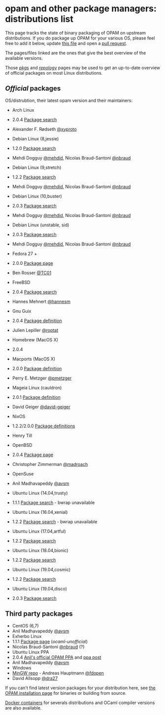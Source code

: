 # opam and other package managers: distributions list

This page tracks the state of binary packaging of OPAM on upstream
distributions. If you do package up OPAM for your various OS, please feel free
to add it below, update [this file](https://github.com/ocaml/opam/tree/master/doc/pages/Distribution.md)
and open a [pull request](https://github.com/ocaml/opam/compare).

The pages/files linked are the ones that give the best overview of the available
versions.

Those [_pkgs_](http://pkgs.org/search/opam) and
[_repology_](https://repology.org/project/opam/versions) pages may be used to
get an up-to-date overview of official packages on most Linux distributions.

## _Official_ packages

OS/distrubtion, their latest opam version and their maintainers:

 * Arch Linux
  * 2.0.4 [Package search](https://www.archlinux.org/packages/community/x86_64/opam/)
  * Alexander F. Rødseth [@xyproto](https://github.com/xyproto)
 * Debian Linux (8,jessie)
  * 1.2.0 [Package search](https://packages.debian.org/search?keywords=opam&searchon=names&suite=all&section=all)
  * Mehdi Dogguy [@mehdid](https://github.com/mehdid), Nicolas Braud-Santoni [@nbraud](https://www.github.com/nbraud)
 * Debian Linux (9,stretch)
  * 1.2.2 [Package search](https://packages.debian.org/search?keywords=opam&searchon=names&suite=all&section=all)
  * Mehdi Dogguy [@mehdid](https://github.com/mehdid), Nicolas Braud-Santoni [@nbraud](https://www.github.com/nbraud)

 * Debian Linux (10,buster)
  * 2.0.3 [Package search](https://packages.debian.org/search?keywords=opam&searchon=names&suite=all&section=all)
  * Mehdi Dogguy [@mehdid](https://github.com/mehdid), Nicolas Braud-Santoni [@nbraud](https://www.github.com/nbraud)

 * Debian Linux (unstable, sid)
  * 2.0.3 [Package search](https://packages.debian.org/search?keywords=opam&searchon=names&suite=all&section=all)
  * Mehdi Dogguy [@mehdid](https://github.com/mehdid), Nicolas Braud-Santoni [@nbraud](https://www.github.com/nbraud)
 * Fedora 27 +
  * 2.0.0 [Package page](https://apps.fedoraproject.org/packages/opam)
  * Ben Rosser [@TC01](https://www.github.com/TC01)
 * FreeBSD
  * 2.0.4 [Package search](http://www.freebsd.org/cgi/ports.cgi?query=opam&stype=all)
  * Hannes Mehnert [@hannesm](https://www.github.com/hannesm)
 * Gnu Guix
  * 2.0.4 [Package definition](https://git.savannah.gnu.org/cgit/guix.git/tree/gnu/packages/ocaml.scm#n428)
  * Julien Lepiller [@roptat](https://github.com/roptat)
 * Homebrew (MacOS X)
  * 2.0.4
 * Macports (MacOS X)
  * 2.0.0 [Package definition](https://github.com/macports/macports-ports/blob/master/sysutils/opam/Portfile)
  * Perry E. Metzger [@pmetzger](https://www.github.com/pmetzger)
 * Mageia Linux (cauldron)
  * 2.0.1 [Package definition](http://svnweb.mageia.org/packages/cauldron/opam/current/SPECS/opam.spec?view=markup)
  * David Geiger [@david-geiger](https://www.github.com/david-geiger)
 * NixOS
  * 1.2.2/2.0.0 [Package definitions](https://github.com/NixOS/nixpkgs/tree/master/pkgs/development/tools/ocaml/opam)
  * Henry Till
 * OpenBSD
  * 2.0.4 [Package page](http://ports.su/sysutils/opam,-main)
  * Christopher Zimmerman [@madroach](https://github.com/madroach)
 * OpenSuse
  * Anil Madhavapeddy [@avsm](https://www.github.com/avsm)
 * Ubuntu Linux (14.04,trusty)
  * 1.1.1 [Package search](http://packages.ubuntu.com/search?keywords=opam&searchon=names&suite=all&section=all) - bwrap unavailable
 * Ubuntu Linux (16.04,xenial)
  * 1.2.2 [Package search](http://packages.ubuntu.com/search?keywords=opam&searchon=names&suite=all&section=all) - bwrap unavailable
 * Ubuntu Linux (17.04,artful)
  * 1.2.2 [Package search](http://packages.ubuntu.com/search?keywords=opam&searchon=names&suite=all&section=all)
 * Ubuntu Linux (18.04,bionic)
  * 1.2.2 [Package search](http://packages.ubuntu.com/search?keywords=opam&searchon=names&suite=all&section=all)
 * Ubuntu Linux (19.04,cosmic)
  * 1.2.2 [Package search](http://packages.ubuntu.com/search?keywords=opam&searchon=names&suite=all&section=all)
 * Ubuntu Linux (19.04,disco)
  * 2.0.3 [Package search](http://packages.ubuntu.com/search?keywords=opam&searchon=names&suite=all&section=all)

## Third party packages

 * CentOS (6,7)
  * Anil Madhavapeddy [@avsm](https://www.github.com/avsm)
 * Exherbo Linux
  * 1.1.1 [Package page](http://git.exherbo.org/summer/packages/dev-ocaml/opam/index.html) (_ocaml-unofficial_)
  * Nicolas Braud-Santoni [@nbraud](https://www.github.com/nbraud) (?)
 * Ubuntu Linux PPA
  * 2.0.4 [Anil's official OPAM PPA](https://launchpad.net/~avsm) and [ppa post](https://discuss.ocaml.org/t/opam-2-0-experimental-ppas/2446)
  * Anil Madhavapeddy [@avsm](https://www.github.com/avsm)
 * Windows
  * [MinGW repo](https://github.com/fdopen/opam-repository-mingw) - Andreas Hauptmann [@fdopen](https://www.github.com/fdopen)
  * David Allsopp [@dra27](https://www.github.com/dra27)

If you can't find latest version packages for your distribution here, see [the
OPAM installation page](Install.html) for binaries or building from source.

[Docker containers](http://hub.docker.com/r/ocaml/opam) for severals
distributions and OCaml compiler versions are also available.
